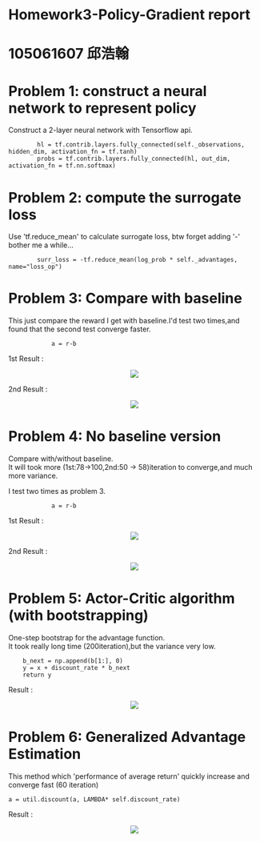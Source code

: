 # Homework3-Policy-Gradient report

# 105061607 邱浩翰

# Problem 1: construct a neural network to represent policy
Construct a 2-layer neural network with Tensorflow api.

```
        hl = tf.contrib.layers.fully_connected(self._observations, hidden_dim, activation_fn = tf.tanh)
        probs = tf.contrib.layers.fully_connected(hl, out_dim, activation_fn = tf.nn.softmax)
```

# Problem 2: compute the surrogate loss
Use 'tf.reduce_mean' to calculate surrogate loss, btw forget adding '-' bother me a while...

```
        surr_loss = -tf.reduce_mean(log_prob * self._advantages, name="loss_op")
```

# Problem 3: Compare with baseline
This just compare the reward I get with baseline.I'd test two times,and found that the second test converge faster.

```
            a = r-b
```
1st Result :

<p align="center"><img src="result/with_BL.jpg" /></p>

2nd Result :

<p align="center"><img src="result/with_BLv2.jpg" /></p>


# Problem 4: No baseline version
Compare with/without baseline.<br>
It will took more (1st:78->100,2nd:50 -> 58)iteration to converge,and much more variance.<br>

I test two times as problem 3.

```
            a = r-b
```
1st Result :

<p align="center"><img src="result/without_BL.jpg" /></p>

2nd Result :

<p align="center"><img src="result/without_BLv2.jpg" /></p>

# Problem 5: Actor-Critic algorithm (with bootstrapping)
One-step bootstrap for the advantage function.<br>
It took really long time (200iteration),but the variance very low.<br>
```
	b_next = np.append(b[1:], 0) 
	y = x + discount_rate * b_next 
	return y
```
Result :

<p align="center"><img src="result/ac.jpg" /></p>

# Problem 6: Generalized Advantage Estimation
This method which 'performance of average return' quickly increase and converge fast (60 iteration)<br>
```
a = util.discount(a, LAMBDA* self.discount_rate)
```
Result :

<p align="center"><img src="result/adv_est.jpg" /></p>
